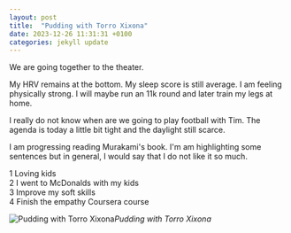 ```yaml
---
layout: post
title:  "Pudding with Torro Xixona"
date: 2023-12-26 11:31:31 +0100
categories: jekyll update
---
```


We are going together to the theater.   

My HRV remains at the bottom. My sleep score is still average. I am feeling physically strong. I will maybe run an 11k round and later train my legs at home.  

I really do not know when are we going to play football with Tim. The agenda is today a little bit tight and the daylight still scarce.  

I am progressing reading Murakami's book. I'm am highlighting some sentences but in general, I would say that I do not like it so much.

1 Loving kids  
2 I went to McDonalds with my kids  
3 Improve my soft skills  
4 Finish the empathy Coursera course


![Pudding with Torro Xixona](https://lh3.googleusercontent.com/pw/ABLVV84asQaCM5oIt0YRBVmO6FacR31vIDHevxfys-vXRFMDM3ysHdOdHEPb643vZBIRMQVQHItVNVv3RXuH_cSGzhILQIKmSQhSwyz3wXMbpuwCkN0muLA=w2400)*Pudding with Torro Xixona*&nbsp;



[jekyll-docs]: https://jekyllrb.com/docs/home
[jekyll-gh]:   https://github.com/jekyll/jekyll
[jekyll-talk]: https://talk.jekyllrb.com/

